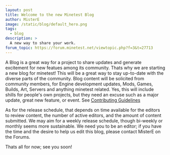 ```yaml
---
layout: post
title: Welcome to the new Minetest Blog
author: MisterE
image: /static/blog/default_hero.png
tags:
  - blog
description: >
  A new way to share your work.
forum_topic: https://forum.minetest.net/viewtopic.php?f=3&t=27713
---
```




A Blog is a great way for a project to share updates and generate excitement for new featues among its community. Thats why we are starting a new blog for minetest! This will be a great way to stay up-to-date with the diverse parts of the community. Blog content will be solicited from community members, for Engine development updates, Mods, Games, Builds, Art, Servers and anything minetest related. Yes, this will include shills for people's own projects, but they need an excuse such as a major update, great new feature, or event. See [Contributing Guidelines](/about/)

As for the release schedule, that depends on time available for the editors to review content, the number of active editors, and the amount of content submitted. We may aim for a weekly release schedule, though bi-weekly or monthly seems more sustainable. We need you to be an editor; if you have the time and the desire to help us edit this blog, please contact MisterE on the Forums.

Thats all for now; see you soon!
